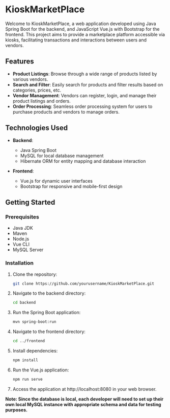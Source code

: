 # KioskMarketPlace

Welcome to KioskMarketPlace, a web application developed using Java Spring Boot for the backend, and JavaScript Vue.js with Bootstrap for the frontend. This project aims to provide a marketplace platform accessible via kiosks, facilitating transactions and interactions between users and vendors.

## Features

- **Product Listings**: Browse through a wide range of products listed by various vendors.
- **Search and Filter**: Easily search for products and filter results based on categories, prices, etc.
- **Vendor Management**: Vendors can register, login, and manage their product listings and orders.
- **Order Processing**: Seamless order processing system for users to purchase products and vendors to manage orders.

## Technologies Used

- **Backend**:
  - Java Spring Boot
  - MySQL for local database management
  - Hibernate ORM for entity mapping and database interaction

- **Frontend**:
  - Vue.js for dynamic user interfaces
  - Bootstrap for responsive and mobile-first design

## Getting Started

### Prerequisites

- Java JDK
- Maven
- Node.js
- Vue CLI
- MySQL Server

### Installation

1. Clone the repository:

   ```bash
   git clone https://github.com/yourusername/KioskMarketPlace.git

2. Navigate to the backend directory:
   ```bash
   cd backend
3. Run the Spring Boot application:
   ```bash
   mvn spring-boot:run

4. Navigate to the frontend directory:
   ```bash
   cd ../frontend

5. Install dependencies:
   ```bash
   npm install

6. Run the Vue.js application:
   ```bash
   npm run serve

7. Access the application at http://localhost:8080 in your web browser.

**Note: Since the database is local, each developer will need to set up their own local MySQL instance with appropriate schema and data for testing purposes.**
